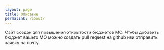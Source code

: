 ```yaml
---
layout: page
title: Описание
permalink: /about/
---
```


  Сайт создан для повышения открытости бюджетов МО.
  Чтобы добавить бюджет вашего МО можно создать pull request на github или отправить заявку на почту.